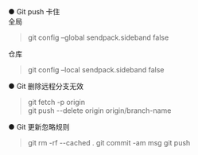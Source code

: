 ● Git push 卡住  
全局  
> git config –global sendpack.sideband false  

仓库  
> git config –local sendpack.sideband false

● Git 删除远程分支无效  
> git fetch -p origin     
> git push --delete origin origin/branch-name

● Git 更新忽略规则
> git rm -rf --cached . 
> git commit -am msg
> git push